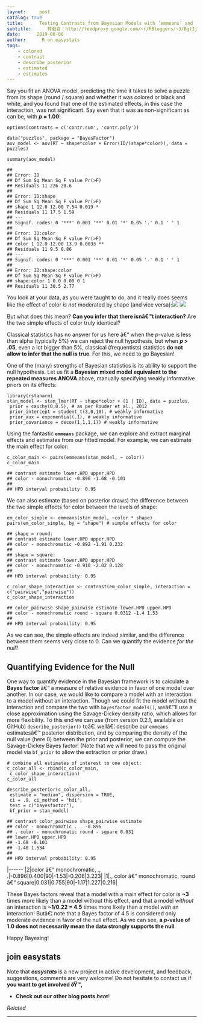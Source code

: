 ```yaml
---
layout:     post
catalog: true
title:      Testing Contrasts from Bayesian Models with ’emmeans’ and ‘bayestestR’
subtitle:      转载自：http://feedproxy.google.com/~r/RBloggers/~3/BgtIjoGvWBE/
date:      2019-06-06
author:      R on easystats
tags:
    - colored
    - contrast
    - describe_posterior
    - estimated
    - estimates
---
```








Say you fit an ANOVA model, predicting the time it takes to solve a puzzle from its shape (round / square) and whether it was colored or black and white, and you found that one of the estimated effects, in this case the interaction, was not significant. Say even that it was as non-significant as can be, with ***p* = 1.00**!

```
options(contrasts = c('contr.sum', 'contr.poly'))

data("puzzles", package = "BayesFactor")
aov_model <- aov(RT ~ shape*color + Error(ID/(shape*color)), data = puzzles)

summary(aov_model)
```

```
## 
## Error: ID
## Df Sum Sq Mean Sq F value Pr(>F)
## Residuals 11 226 20.6 
## 
## Error: ID:shape
## Df Sum Sq Mean Sq F value Pr(>F) 
## shape 1 12.0 12.00 7.54 0.019 *
## Residuals 11 17.5 1.59 
## ---
## Signif. codes: 0 '***' 0.001 '**' 0.01 '*' 0.05 '.' 0.1 ' ' 1
## 
## Error: ID:color
## Df Sum Sq Mean Sq F value Pr(>F) 
## color 1 12.0 12.00 13.9 0.0033 **
## Residuals 11 9.5 0.86 
## ---
## Signif. codes: 0 '***' 0.001 '**' 0.01 '*' 0.05 '.' 0.1 ' ' 1
## 
## Error: ID:shape:color
## Df Sum Sq Mean Sq F value Pr(>F)
## shape:color 1 0.0 0.00 0 1
## Residuals 11 30.5 2.77
```

You look at your data, as you were taught to do, and it really does seems like the effect of color *is not* moderated by shape (and vice versa):![](https://i1.wp.com/easystats.github.io/blog/posts/bayestestR_emmeans_files/figure-html/plot_data-1.png?w=450&is-pending-load=1#038;ssl=1)
![](https://i1.wp.com/easystats.github.io/blog/posts/bayestestR_emmeans_files/figure-html/plot_data-1.png?w=450&ssl=1)


But what does this mean? **Can you infer that there isnâ€™t interaction?** Are the two simple effects of color truly identical?

Classical statistics has no answer for us here â€“ when the *p*-value is less than alpha (typically 5%) we can reject the null hypothesis, but when ***p* > .05**, even a lot bigger than 5%, classical (frequentists) statistics **do not allow to infer that the null is true**. For this, we need to go Bayesian!

One of the (many) strengths of Bayesian statistics is its ability to support the null hypothesis. Let us fit a **Bayesian mixed model equivalent to the repeated measures ANOVA** above, manually specifying weakly informative priors on its effects:

```
library(rstanarm)
stan_model <- stan_lmer(RT ~ shape*color + (1 | ID), data = puzzles,
 prior = cauchy(0,0.5), # as per Rouder et al., 2012
 prior_intercept = student_t(3,0,10), # weakly informative
 prior_aux = exponential(.1), # weakly informative
 prior_covariance = decov(1,1,1,1)) # weakly informative
```

Using the fantastic **`emmeans`** package, we can explore and extract marginal effects and estimates from our fitted model. For example, we can estimate the main effect for color:

```
c_color_main <- pairs(emmeans(stan_model, ~ color))
c_color_main
```

```
## contrast estimate lower.HPD upper.HPD
## color - monochromatic -0.896 -1.68 -0.101
## 
## HPD interval probability: 0.95
```

We can also estimate (based on posterior draws) the difference between the two simple effects for color between the levels of shape:

```
em_color_simple <- emmeans(stan_model, ~color * shape)
pairs(em_color_simple, by = "shape") # simple effects for color
```

```
## shape = round:
## contrast estimate lower.HPD upper.HPD
## color - monochromatic -0.892 -1.91 0.232
## 
## shape = square:
## contrast estimate lower.HPD upper.HPD
## color - monochromatic -0.910 -2.02 0.128
## 
## HPD interval probability: 0.95
```

```
c_color_shape_interaction <- contrast(em_color_simple, interaction = c("pairwise","pairwise"))
c_color_shape_interaction
```

```
## color_pairwise shape_pairwise estimate lower.HPD upper.HPD
## color - monochromatic round - square 0.0312 -1.4 1.53
## 
## HPD interval probability: 0.95
```

As we can see, the simple effects are indeed similar, and the difference between them seems very close to 0. Can we quantify the evidence *for the null*?

## Quantifying Evidence for the Null

One way to quantify evidence in the Bayesian framework is to calculate a **Bayes factor** â€“ a measure of relative evidence in favor of one model over another. In our case, we would like to compare a model with an interaction to a model without an interaction. Though we could fit the model without the interaction and compare the two with `bayesfactor_models()`, weâ€™ll use a close approximation using the Savage-Dickey density ratio, which allows for more flexibility. To this end we can use (from version 0.2.1, available on GitHub) `describe_posterior()` toâ€¦ wellâ€¦ describe our `emmeans` estimatesâ€™ posterior distribution, and by comparing the density of the null value (here 0) between the prior and posterior, we can compute the Savage-Dickey Bayes factor! (Note that we will need to pass the original model via `bf_prior` to allow the extraction or prior draw.)

```
# combine all estimates of interest to one object:
c_color_all <- rbind(c_color_main,
 c_color_shape_interaction)
c_color_all

describe_posterior(c_color_all,
 estimate = "median", dispersion = TRUE,
 ci = .9, ci_method = "hdi",
 test = c("bayesfactor"),
 bf_prior = stan_model)
```

```
## contrast color_pairwise shape_pairwise estimate
## color - monochromatic . . -0.896
## . color - monochromatic round - square 0.031
## lower.HPD upper.HPD
## -1.68 -0.101
## -1.40 1.534
## 
## HPD interval probability: 0.95
```

|------
|2|color â€“ monochromatic, ., .|-0.896|0.400|90|-1.53|-0.206|3.223|
|1|., color â€“ monochromatic, round â€“ square|0.031|0.755|90|-1.17|1.227|0.216|

These Bayes factors reveal that a model with a main effect for color is **~3** times more likely than a model without this effect, **and** that a model *without* an interaction is **~1/0.22 = 4.5** times more likely than a model *with* an interaction! Butâ€¦ note that a Bayes factor of 4.5 is considered only moderate evidence in favor of the null effect. As we can see, **a *p*-value of 1.0 does not necessarily mean the data strongly supports the null**.

Happy Bayesing!

## join easystats

Note that ***easystats*** is a new project in active development, and feedback, suggestions, comments are very welcome! Do not hesitate to contact us if **you want to get involved ðŸ™‚**

- **Check out our other blog posts** ***here***!



*Related*







---
